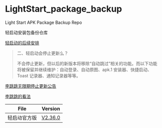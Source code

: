 # LightStart_package_backup

Light Start APK Package Backup Repo

轻启动安装包备份仓库

[轻启动的后续安排](https://mp.weixin.qq.com/s/sa-1Mhf4VCAXim3XNmYLiQ)

> 二、轻启动会停止更新么？
>
> 不会停止更新，但以后的新版本将移除“自动跳过”相关的功能。而以下功能将被保留并继续维护：自动登录、自动原图、apk.1 安装器、快捷启动、Toast 记录器、通知记录器等等。

[李跳跳无限期停止更新公告](https://mp.weixin.qq.com/s/ha6hHr40umlj-ExHdGFXXw)

[李跳跳的看法](https://mp.weixin.qq.com/s/gsC9STZlGrPNNEKUV4btkA)

|     File     |                                                 Version                                                 |
| :----------: | :-----------------------------------------------------------------------------------------------------: |
| 轻启动官方版 | [V2.36.0](https://github.com/bellongyan/LightStart_package_backup/raw/main/com.wpengapp.lightstart.apk) |

